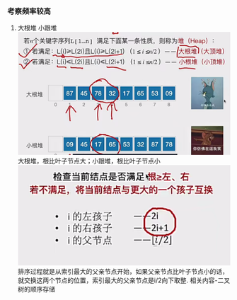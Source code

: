 ### 考察频率较高

1. 大根堆 小跟堆
![输入图片说明](/imgs/2024-12-20/K1kgAc5cj2ZLv5iT.png)
大根堆，根比叶子节点大；小跟堆，根比叶子节点小
![输入图片说明](/imgs/2024-12-20/K23yPdJIizvBHK3F.png)
排序过程就是从索引最大的父亲节点开始，如果父亲节点比叶子节点小的话，就交换这两个节点的位置，索引最大的父亲节点是i/2向下取整.
相关内容-二叉树的顺序存储

<!--stackedit_data:
eyJoaXN0b3J5IjpbMjMyNzk4MTk3LDM3MjMzMDYzM119
-->